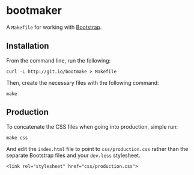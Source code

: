 bootmaker
=========

A `Makefile` for working with [Bootstrap](http://twitter.github.com/bootstrap).


Installation
------------

From the command line, run the following:

    curl -L http://git.io/bootmake > Makefile

Then, create the necessary files with the following command:

    make


Production
----------

To concatenate the CSS files when going into production, simple run:

    make css

And edit the `index.html` file to point to `css/production.css` rather
than the separate Bootstrap files and your `dev.less` stylesheet.

    <link rel="stylesheet" href="css/production.css">
